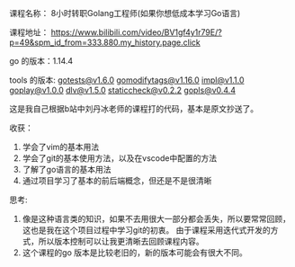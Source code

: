 课程名称：
8小时转职Golang工程师(如果你想低成本学习Go语言)

课程地址：
https://www.bilibili.com/video/BV1gf4y1r79E/?p=49&spm_id_from=333.880.my_history.page.click

go 的版本：1.14.4

tools 的版本:
gotests@v1.6.0
gomodifytags@v1.16.0
impl@v1.1.0
goplay@v1.0.0
dlv@v1.5.0
staticcheck@v0.2.2
gopls@v0.4.4

这是我自己根据b站中刘丹冰老师的课程打的代码，基本是原文抄送了。

收获：
1. 学会了vim的基本用法
2. 学会了git的基本使用方法，以及在vscode中配置的方法
3. 了解了go语言的基本用法
4. 通过项目学习了基本的前后端概念，但还是不是很清晰

思考:
1. 像是这种语言类的知识，如果不去用很大一部分都会丢失，所以要常常回顾，这也是我在这个项目过程中学习git的初衷。
由于课程采用迭代式开发的方式，所以版本控制可以让我更清晰去回顾课程内容。
2. 这个课程的go 版本是比较老旧的，新的版本可能会有很大不同。
